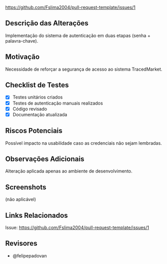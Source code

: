 https://github.com/Fslima2004/pull-request-template/issues/1

## Descrição das Alterações
Implementação do sistema de autenticação em duas etapas (senha + palavra-chave).

## Motivação
Necessidade de reforçar a segurança de acesso ao sistema TracedMarket.

## Checklist de Testes
- [x] Testes unitários criados
- [x] Testes de autenticação manuais realizados
- [x] Código revisado
- [x] Documentação atualizada

## Riscos Potenciais
Possível impacto na usabilidade caso as credenciais não sejam lembradas.

## Observações Adicionais
Alteração aplicada apenas ao ambiente de desenvolvimento.

## Screenshots
(não aplicável)

## Links Relacionados
Issue: https://github.com/Fslima2004/pull-request-template/issues/1

## Revisores
- @felipepadovan
